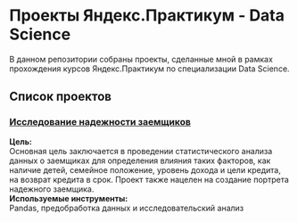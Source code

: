 # Проекты Яндекс.Практикум - Data Science

В данном репозитории собраны проекты, сделанные мной в рамках прохождения курсов Яндекс.Практикум по специализации Data Science.

## Список проектов

### [Исследование надежности заемщиков](https://github.com/olbecute/yandex_data_science/tree/main/%D0%98%D1%81%D1%81%D0%BB%D0%B5%D0%B4%D0%BE%D0%B2%D0%B0%D0%BD%D0%B8%D0%B5%20%D0%BD%D0%B0%D0%B4%D0%B5%D0%B6%D0%BD%D0%BE%D1%81%D1%82%D0%B8%20%D0%B7%D0%B0%D0%B5%D0%BC%D1%89%D0%B8%D0%BA%D0%BE%D0%B2)

**Цель:**\
Основная цель заключается в проведении статистического анализа данных о заемщиках для определения влияния таких факторов, как наличие детей, семейное положение, уровень дохода и цели кредита, на возврат кредита в срок. Проект также нацелен на создание портрета надежного заемщика.
\
**Используемые инструменты:**\
Pandas, предобработка данных и исследовательский анализ
